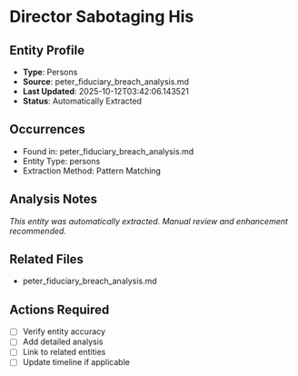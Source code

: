 # Director Sabotaging His

## Entity Profile
- **Type**: Persons
- **Source**: peter_fiduciary_breach_analysis.md
- **Last Updated**: 2025-10-12T03:42:06.143521
- **Status**: Automatically Extracted

## Occurrences
- Found in: peter_fiduciary_breach_analysis.md
- Entity Type: persons
- Extraction Method: Pattern Matching

## Analysis Notes
*This entity was automatically extracted. Manual review and enhancement recommended.*

## Related Files
- peter_fiduciary_breach_analysis.md

## Actions Required
- [ ] Verify entity accuracy
- [ ] Add detailed analysis
- [ ] Link to related entities
- [ ] Update timeline if applicable
